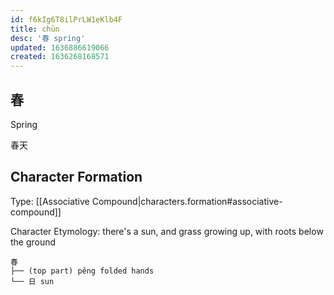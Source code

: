 ```yaml
---
id: f6kIg6T8ilPrLW1eKlb4F
title: chūn
desc: '春 spring'
updated: 1636886619066
created: 1636268168571
---
```


## 春

Spring

春天

## Character Formation

Type: [[Associative Compound|characters.formation#associative-compound]]

Character Etymology: there's a sun, and grass growing up, with roots below the ground

```
春
├── (top part) pěng folded hands
└── 日 sun 
```